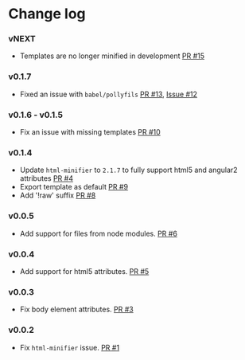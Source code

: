 # Change log

### vNEXT

- Templates are no longer minified in development [PR #15](https://github.com/Urigo/meteor-static-html-compiler/pull/15)

### v0.1.7

- Fixed an issue with `babel/pollyfils` [PR #13](https://github.com/Urigo/meteor-static-html-compiler/pull/13), [Issue #12](https://github.com/Urigo/meteor-static-html-compiler/issues/12)

### v0.1.6 - v0.1.5

- Fix an issue with missing templates [PR #10](https://github.com/Urigo/meteor-static-html-compiler/pull/10)

### v0.1.4

- Update `html-minifier` to `2.1.7` to fully support html5 and angular2 attributes [PR #4](https://github.com/Urigo/meteor-static-html-compiler/pull/4)
- Export template as default [PR #9](https://github.com/Urigo/meteor-static-html-compiler/pull/9)
- Add '!raw' suffix [PR #8](https://github.com/Urigo/meteor-static-html-compiler/pull/8)

### v0.0.5

- Add support for files from node modules. [PR #6](https://github.com/Urigo/meteor-static-html-compiler/pull/6)

### v0.0.4

- Add support for html5 attributes. [PR #5](https://github.com/Urigo/meteor-static-html-compiler/pull/5)

### v0.0.3

- Fix body element attributes. [PR #3](https://github.com/Urigo/meteor-static-html-compiler/pull/3)

### v0.0.2

- Fix `html-minifier` issue. [PR #1](https://github.com/Urigo/meteor-static-html-compiler/pull/1)
